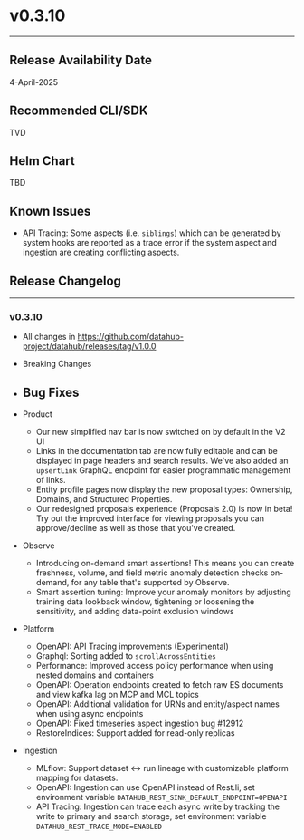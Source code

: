 # v0.3.10
---

Release Availability Date
---
4-April-2025

Recommended CLI/SDK
---
TVD

Helm Chart
---
TBD

## Known Issues

- API Tracing: Some aspects (i.e. `siblings`) which can be generated by system hooks are reported as a trace error if the system aspect and ingestion are creating conflicting aspects.

## Release Changelog
---

### v0.3.10

- All changes in https://github.com/datahub-project/datahub/releases/tag/v1.0.0

- Breaking Changes

- Bug Fixes
  - 

- Product

  - Our new simplified nav bar is now switched on by default in the V2 UI
  - Links in the documentation tab are now fully editable and can be displayed in page headers and search results. We've also added an `upsertLink` GraphQL endpoint for easier programmatic management of links.
  - Entity profile pages now display the new proposal types: Ownership, Domains, and Structured Properties.
  - Our redesigned proposals experience (Proposals 2.0) is now in beta! Try out the improved interface for viewing proposals you can approve/decline as well as those that you've created.

- Observe
  - Introducing on-demand smart assertions! This means you can create freshness, volume, and field metric anomaly detection checks on-demand, for any table that's supported by Observe.
  - Smart assertion tuning: Improve your anomaly monitors by adjusting training data lookback window, tightening or loosening the sensitivity, and adding data-point exclusion windows

- Platform
  - OpenAPI: API Tracing improvements (Experimental)
  - Graphql: Sorting added to `scrollAcrossEntities`
  - Performance: Improved access policy performance when using nested domains and containers
  - OpenAPI: Operation endpoints created to fetch raw ES documents and view kafka lag on MCP and MCL topics
  - OpenAPI: Additional validation for URNs and entity/aspect names when using async endpoints
  - OpenAPI: Fixed timeseries aspect ingestion bug #12912
  - RestoreIndices: Support added for read-only replicas

- Ingestion 
  - MLflow: Support dataset ↔ run lineage with customizable platform mapping for datasets.
  - OpenAPI: Ingestion can use OpenAPI instead of Rest.li, set environment variable `DATAHUB_REST_SINK_DEFAULT_ENDPOINT=OPENAPI`
  - API Tracing: Ingestion can trace each async write by tracking the write to primary and search storage, set environment variable `DATAHUB_REST_TRACE_MODE=ENABLED`
